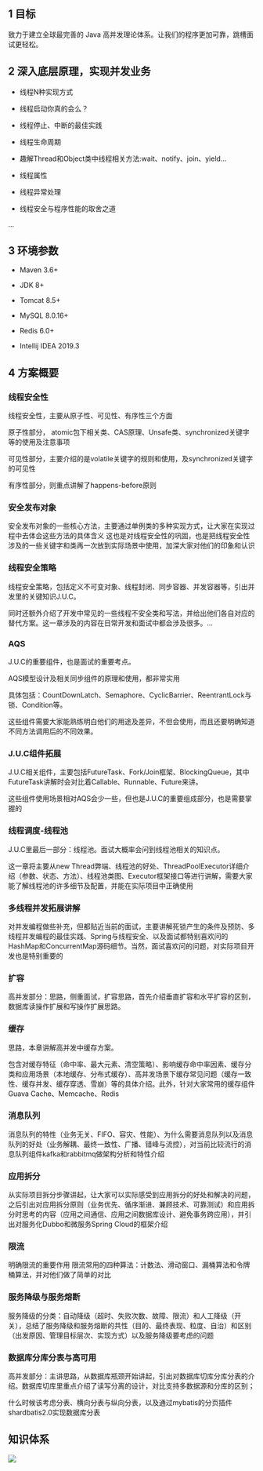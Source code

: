## 1 目标
致力于建立全球最完善的 Java 高并发理论体系。让我们的程序更加可靠，跳槽面试更轻松。

## 2 深入底层原理，实现并发业务
- 线程N种实现方式

- 线程启动你真的会么？

- 线程停止、中断的最佳实践

- 线程生命周期

- 趣解Thread和Object类中线程相关方法:wait、notify、join、yield…

- 线程属性

- 线程异常处理

- 线程安全与程序性能的取舍之道

...

## 3 环境参数

- Maven 3.6+

- JDK 8+

- Tomcat 8.5+

- MySQL 8.0.16+

- Redis 6.0+

- Intellij IDEA 2019.3

## 4 方案概要

### 线程安全性
线程安全性，主要从原子性、可见性、有序性三个方面

原子性部分，   atomic包下相关类、CAS原理、Unsafe类、synchronized关键字等的使用及注意事项

可见性部分，主要介绍的是volatile关键字的规则和使用，及synchronized关键字的可见性

有序性部分，则重点讲解了happens-before原则

### 安全发布对象
安全发布对象的一些核心方法，主要通过单例类的多种实现方式，让大家在实现过程中去体会这些方法的具体含义
这也是对线程安全性的巩固，也是把线程安全性涉及的一些关键字和类再一次放到实际场景中使用，加深大家对他们的印象和认识

### 线程安全策略
线程安全策略，包括定义不可变对象、线程封闭、同步容器、并发容器等，引出并发里的关键知识J.U.C。

同时还额外介绍了开发中常见的一些线程不安全类和写法，并给出他们各自对应的替代方案。这一章涉及的内容在日常开发和面试中都会涉及很多。...

### AQS

J.U.C的重要组件，也是面试的重要考点。

AQS模型设计及相关同步组件的原理和使用，都非常实用

具体包括：CountDownLatch、Semaphore、CyclicBarrier、ReentrantLock与锁、Condition等。

这些组件需要大家能熟练明白他们的用途及差异，不但会使用，而且还要明确知道不同方法调用后的不同效果。

### J.U.C组件拓展

J.U.C相关组件，主要包括FutureTask、Fork/Join框架、BlockingQueue，其中FutureTask讲解时会对比着Callable、Runnable、Future来讲。

这些组件使用场景相对AQS会少一些，但也是J.U.C的重要组成部分，也是需要掌握的

### 线程调度-线程池
J.U.C里最后一部分：线程池。面试大概率会问到线程池相关的知识点。

这一章将主要从new Thread弊端、线程池的好处、ThreadPoolExecutor详细介绍（参数、状态、方法）、线程池类图、Executor框架接口等进行讲解，需要大家能了解线程池的许多细节及配置，并能在实际项目中正确使用

### 多线程并发拓展讲解
对并发编程做些补充，但都贴近当前的面试，主要讲解死锁产生的条件及预防、多线程并发编程的最佳实践、Spring与线程安全、以及面试都特别喜欢问的HashMap和ConcurrentMap源码细节。当然，面试喜欢问的问题，对实际项目开发也是特别重要的

### 扩容
高并发部分：思路，侧重面试，扩容思路，首先介绍垂直扩容和水平扩容的区别，数据库读操作扩展和写操作扩展思路。

### 缓存
思路，本章讲解高并发中缓存方案。

包含对缓存特征（命中率、最大元素、清空策略）、影响缓存命中率因素、缓存分类和应用场景（本地缓存、分布式缓存）、高并发场景下缓存常见问题（缓存一致性、缓存并发、缓存穿透、雪崩）等的具体介绍。此外，针对大家常用的缓存组件Guava Cache、Memcache、Redis

### 消息队列
消息队列的特性（业务无关、FIFO、容灾、性能）、为什么需要消息队列以及消息队列的好处（业务解耦、最终一致性、广播、错峰与流控），对当前比较流行的消息队列组件kafka和rabbitmq做架构分析和特性介绍

###  应用拆分
从实际项目拆分步骤讲起，让大家可以实际感受到应用拆分的好处和解决的问题，之后引出对应用拆分原则（业务优先、循序渐进、兼顾技术、可靠测试）和应用拆分时思考的内容（应用之间通信、应用之间数据库设计、避免事务跨应用），并引出对服务化Dubbo和微服务Spring Cloud的框架介绍

### 限流
明确限流的重要作用
限流常用的四种算法：计数法、滑动窗口、漏桶算法和令牌桶算法，并对他们做了简单的对比

### 服务降级与服务熔断
服务降级的分类：自动降级（超时、失败次数、故障、限流）和人工降级（开关），总结了服务降级和服务熔断的共性（目的、最终表现、粒度、自治）和区别（出发原因、管理目标层次、实现方式）以及服务降级要考虑的问题

### 数据库分库分表与高可用
高并发部分：主讲思路，从数据库瓶颈开始讲起，引出对数据库切库分库分表的介绍。数据库切库里重点介绍了读写分离的设计，对比支持多数据源和分库的区别；

什么时候该考虑分表、横向分表与纵向分表，以及通过mybatis的分页插件shardbatis2.0实现数据库分表

## 知识体系
![](https://uploadfiles.nowcoder.com/files/20190815/5088755_1565799768221_4685968-76a236d781f7dee7.png)
